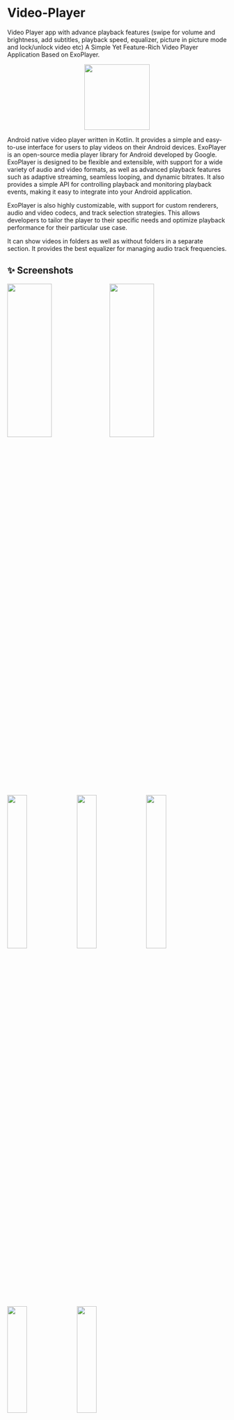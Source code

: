 # Video-Player
Video Player app with advance playback features (swipe for volume and brightness, add subtitles, playback speed, equalizer, picture in picture mode and lock/unlock video etc)
A Simple Yet Feature-Rich Video Player Application Based on ExoPlayer.

<div align="center">

<img src="https://i.ibb.co/RTh1c7y/video-player.png" height="150" />

</div>



Android native video player written in Kotlin. It provides a simple and easy-to-use interface for users to play videos on their Android devices.
ExoPlayer is an open-source media player library for Android developed by Google. ExoPlayer is designed to be flexible and extensible, with support for a wide variety of audio and video formats, as well as advanced playback features such as adaptive streaming, seamless looping, and dynamic bitrates. It also provides a simple API for controlling playback and monitoring playback events, making it easy to integrate into your Android application.

ExoPlayer is also highly customizable, with support for custom renderers, audio and video codecs, and track selection strategies. This allows developers to tailor the player to their specific needs and optimize playback performance for their particular use case.

It can show videos in folders as well as without folders in a separate section. It provides the best equalizer for managing audio track frequencies.

## ✨ Screenshots

<kbd>
  <img src="![Screenshot_20241105-121024](https://github.com/user-attachments/assets/236a4933-945c-4634-baa7-c6377e9744aa)" width=45% height=30%/>
  <img src="![Screenshot_20241105-121118](https://github.com/user-attachments/assets/d343e108-e0cc-4db1-a90b-73fd88dbee18)" width=45% height=30%/>
  <img src="![Screenshot_20241105-121123](https://github.com/user-attachments/assets/0a4e31e4-2cad-4ab8-bd52-70b98e13b99c)" width=30% height=30%/>
  <img src="![Screenshot_20241105-121127](https://github.com/user-attachments/assets/6a24192c-787f-46c9-95eb-0dd849e4d7a7)" width=30% height=30%/>
  <img src="![Screenshot_20241105-121131](https://github.com/user-attachments/assets/31cee018-1e4f-4744-9d9a-cccb515118e3)" width=30% height=30%/>
  <img src="![Screenshot_20241105-122015](https://github.com/user-attachments/assets/df44b427-c5bb-49c7-8dc4-fec411b033b1)" width=30% height=25%/>
  <img src="![Screenshot_20241105-124620](https://github.com/user-attachments/assets/1b009924-7d7c-4bd7-89f9-26c22456b633)" width=30% height=25%/>
</kbd>


## ✨ Features

- Native Android app with simple and **easy-to-use interface**.
- **Double Tap** to fast-forward or rewind.
- Swipe **right** to adjust brightness.
- Swipe **left** to adjust volume.
- Completely free and **open source and without any ads** or excessive permissions.
- **Full-Screen Player** with notch support (overridden).
- **Sleep Timer** for auto-shutdown.
- **Audio Booster** to enhance sound.
- **Media picker** with tree, folder and file view modes
- Select **Subtitles** and **Audio Tracks**.
- Custom **Themes Selection**.
- **Share** Videos with friends.
- Properties of video **(video name, path, size, length, duration, resolution)**.
- **Lock and unLock video**.
- **Picture in Picture mode** for playing video in small window.
- **Swipe to Refresh** UI.
- **Sort Video** files by name, date, length and size in Ascending or Descending order.
- **Search Video with Name**.
- **Background Video Playback**.
- Manage videos with **Delete**, **Rename**, and **Share** features.
- Clean UI with **Material Design Widgets**.
- Play **Online Videos** via URL or link.
- **In-built YouTube Integration** using custom Chrome tabs.
- Full **Android 13 & 14 Permission Handling**.
- **And much more...**

This is the app to meet all the requirements of the media player and along with attractive UI will bring you the best experience.

## 💡 Note

This project is much more improved and optimized It includes new features and better performance.

## :heart: Support My Projects 
However, if you get some profit from this or just want to encourage me to continue creating stuff, there are few ways you can do it. :coffee: :hamburger: :fries: :apple:

* Starring: You may give a star or share the projects you like.

Support it by joining stargazers to this. ⭐

Also, [follow me on GitHub](https://github.com/SultanAyubi360) for my next creations! 🤩
